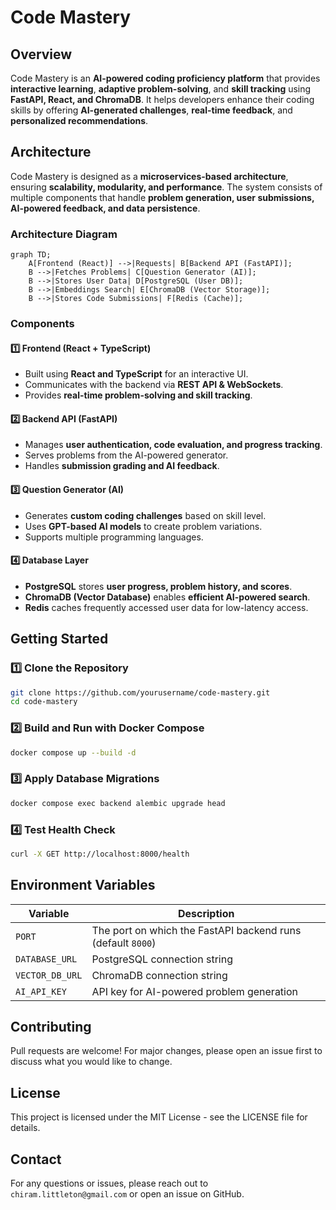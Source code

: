 # Code Mastery

## Overview
Code Mastery is an **AI-powered coding proficiency platform** that provides **interactive learning**, **adaptive problem-solving**, and **skill tracking** using **FastAPI, React, and ChromaDB**. It helps developers enhance their coding skills by offering **AI-generated challenges**, **real-time feedback**, and **personalized recommendations**.

## **Architecture**
Code Mastery is designed as a **microservices-based architecture**, ensuring **scalability, modularity, and performance**. The system consists of multiple components that handle **problem generation, user submissions, AI-powered feedback, and data persistence**.

### **Architecture Diagram**
```mermaid
graph TD;
    A[Frontend (React)] -->|Requests| B[Backend API (FastAPI)];
    B -->|Fetches Problems| C[Question Generator (AI)];
    B -->|Stores User Data| D[PostgreSQL (User DB)];
    B -->|Embeddings Search| E[ChromaDB (Vector Storage)];
    B -->|Stores Code Submissions| F[Redis (Cache)];
```

### **Components**
#### **1️⃣ Frontend (React + TypeScript)**
- Built using **React and TypeScript** for an interactive UI.
- Communicates with the backend via **REST API & WebSockets**.
- Provides **real-time problem-solving and skill tracking**.

#### **2️⃣ Backend API (FastAPI)**
- Manages **user authentication, code evaluation, and progress tracking**.
- Serves problems from the AI-powered generator.
- Handles **submission grading and AI feedback**.

#### **3️⃣ Question Generator (AI)**
- Generates **custom coding challenges** based on skill level.
- Uses **GPT-based AI models** to create problem variations.
- Supports multiple programming languages.

#### **4️⃣ Database Layer**
- **PostgreSQL** stores **user progress, problem history, and scores**.
- **ChromaDB (Vector Database)** enables **efficient AI-powered search**.
- **Redis** caches frequently accessed user data for low-latency access.

## **Getting Started**

### 1️⃣ Clone the Repository
```sh
git clone https://github.com/yourusername/code-mastery.git
cd code-mastery
```

### 2️⃣ Build and Run with Docker Compose
```sh
docker compose up --build -d
```

### 3️⃣ Apply Database Migrations
```sh
docker compose exec backend alembic upgrade head
```

### 4️⃣ Test Health Check
```sh
curl -X GET http://localhost:8000/health
```

## **Environment Variables**
| Variable | Description |
|----------|------------|
| `PORT` | The port on which the FastAPI backend runs (default `8000`) |
| `DATABASE_URL` | PostgreSQL connection string |
| `VECTOR_DB_URL` | ChromaDB connection string |
| `AI_API_KEY` | API key for AI-powered problem generation |

## **Contributing**
Pull requests are welcome! For major changes, please open an issue first to discuss what you would like to change.

## **License**
This project is licensed under the MIT License - see the LICENSE file for details.

## **Contact**
For any questions or issues, please reach out to `chiram.littleton@gmail.com` or open an issue on GitHub.


